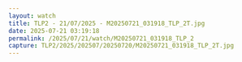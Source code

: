 ```yaml
---
layout: watch
title: TLP2 - 21/07/2025 - M20250721_031918_TLP_2T.jpg
date: 2025-07-21 03:19:18
permalink: /2025/07/21/watch/M20250721_031918_TLP_2
capture: TLP2/2025/202507/20250720/M20250721_031918_TLP_2T.jpg
---
```

